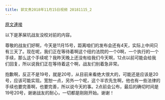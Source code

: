 ```yaml
---
title: 郭文贵2018年11月15日视频 20181115_2
---
```


[原文連接](https://gnews.org/ThreadView/53478395)

以下是茅屎坑战友没校对前的内容。

  尊敬的战友们好啊，今天是11月15号，距离咱们的发布会还有4天，实际上中间只有三天了。现在呢，我们正在等待着啊这个纽约法院的一个0啊，一个执行的一个手续，那么这个手续呢？我昨天晚上还没有给我们今天啊，12点以前可能会给我们回复，所以说我们正在等待着这个啊，战友们别着急非常。

  抱歉啊，反正不是19号，就是20号，从目前来看绝大很大的，可能还是应该是20号，应该可能实现。宽恕一点，另外一个呢，这个半农先生啊，他也有一些法律的手续也要完善啊，也要完善，所以说今天的事。2点前会公布，最后的确切时间是19号20号，谢谢战友的耐心，一切都是刚刚开始。谢谢！
